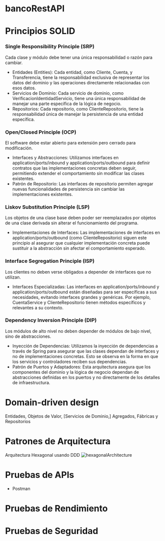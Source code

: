 # bancoRestAPI

# Principios SOLID
### Single Responsibility Principle (SRP)
Cada clase y módulo debe tener una única responsabilidad o razón para cambiar.
* Entidades (Entities): Cada entidad, como Cliente, Cuenta, y Transferencia, tiene la responsabilidad exclusiva de representar los datos del dominio y las operaciones directamente relacionadas con esos datos.
* Servicios de Dominio: Cada servicio de dominio, como VerificacionIdentidadServicio, tiene una única responsabilidad de manejar una parte específica de la lógica de negocio.
* Repositorios: Cada repositorio, como ClienteRepositorio, tiene la responsabilidad única de manejar la persistencia de una entidad específica.

### Open/Closed Principle (OCP)
El software debe estar abierto para extensión pero cerrado para modificación.
* Interfaces y Abstracciones: Utilizamos interfaces en application/ports/inbound y application/ports/outbound para definir contratos que las implementaciones concretas deben seguir, permitiendo extender el comportamiento sin modificar las clases existentes.
* Patrón de Repositorio: Las interfaces de repositorio permiten agregar nuevas funcionalidades de persistencia sin cambiar las implementaciones existentes.

### Liskov Substitution Principle (LSP)
Los objetos de una clase base deben poder ser reemplazados por objetos de una clase derivada sin alterar el funcionamiento del programa.

* Implementaciones de Interfaces: Las implementaciones de interfaces en application/ports/outbound (como ClienteRepositorio) siguen este principio al asegurar que cualquier implementación concreta puede sustituir a la abstracción sin afectar el comportamiento esperado.

### Interface Segregation Principle (ISP)
Los clientes no deben verse obligados a depender de interfaces que no utilizan.

* Interfaces Especializadas: Las interfaces en application/ports/inbound y application/ports/outbound están diseñadas para ser específicas a sus necesidades, evitando interfaces grandes y genéricas. Por ejemplo, CuentaService y ClienteRepositorio tienen métodos específicos y relevantes a su contexto.

### Dependency Inversion Principle (DIP)
Los módulos de alto nivel no deben depender de módulos de bajo nivel, sino de abstracciones.

* Inyección de Dependencias: Utilizamos la inyección de dependencias a través de Spring para asegurar que las clases dependan de interfaces y no de implementaciones concretas. Esto se observa en la forma en que los servicios y controladores reciben sus dependencias.
* Patrón de Puertos y Adaptadores: Esta arquitectura asegura que los componentes del dominio y la lógica de negocio dependan de abstracciones definidas en los puertos y no directamente de los detalles de infraestructura.

# Domain-driven design
Entidades, Objetos de Valor, [Servicios de Dominio,] Agregados, Fábricas y Repositorios

# Patrones de Arquitectura
Arquitectura Hexagonal usando DDD
![hexagonalArchitecture](https://github.com/user-attachments/assets/79b71b12-a203-44fc-9497-a015bad4a8fc)



# Pruebas de APIs
* Postman

# Pruebas de Rendimiento

# Pruebas de Seguridad
